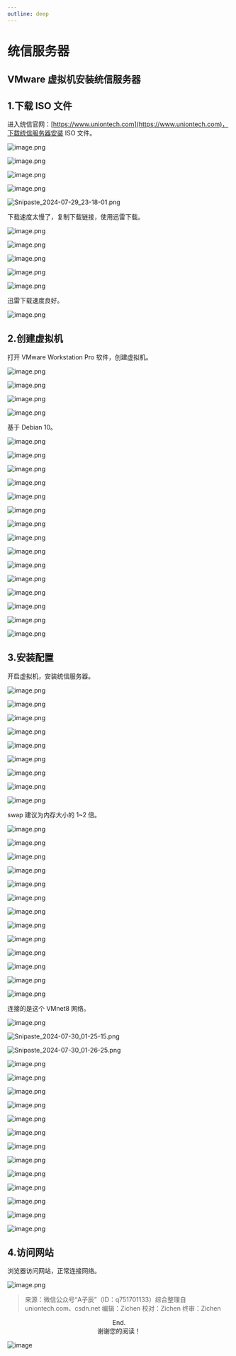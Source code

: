 ```yaml
---
outline: deep
---
```

# 统信服务器

## VMware 虚拟机安装统信服务器

## 1.下载 ISO 文件

进入统信官网：[https://www.uniontech.com](https://www.uniontech.com)，下载统信服务器安装 ISO 文件。

![image.png](uniontech/a7ca2ed1592a8e3ff90529a596dea9bec899a8.png)

![image.png](uniontech/07777697853f8ee0ab556640699d32caa6a53b.png)

![image.png](uniontech/d4fef95867492897174374a899d1c87baa229b.png)

![image.png](uniontech/5799a0d2735ea9b318d3462e226a6f2951fcb2.png)

![Snipaste_2024-07-29_23-18-01.png](uniontech/e5e8738278c5351a87851320456fff9d017c4a.png)

下载速度太慢了，复制下载链接，使用迅雷下载。

![image.png](uniontech/25209ad0554a0e3a90b132d91e584ec7951ec9.png)

![image.png](uniontech/63cf43c008497b5f14a13937935f2234a18b7d.png)

![image.png](uniontech/f26381555768c5c2842979c10ad7019b4db9c9.png)

![image.png](uniontech/c28096f2055d45ef8a919891d94a80651ceb1c.png)

![image.png](uniontech/a10639e210eb1bdbf4c517291d54aa0e897e2c.png)

迅雷下载速度良好。

![image.png](uniontech/91e885c902622445b710879269d2e157d2df69.png)

## 2.创建虚拟机

打开 VMware Workstation Pro 软件，创建虚拟机。

![image.png](uniontech/a6e85c62413fa52093c39903b4be5f2a43e2cc.png)

![image.png](uniontech/77ff9ff3278e95f907a7790dacf6b85310835b.png)

![image.png](uniontech/d24856252c3a56d94f6868a0431d2fe2f92e5b.png)

![image.png](uniontech/f9661778610e71228642700e9ead27894cb4c3.png)

基于 Debian 10。

![image.png](uniontech/78e374f514d86b49f5b613af323681e384a24a.png)

![image.png](uniontech/82ad47b49c32edbf772266aea471725ddeeeeb.png)

![image.png](uniontech/3361de064a88ee2d53934247808f06b5693e43.png)

![image.png](uniontech/822f85b396dba87cbe400551254d216b16c5f8.png)

![image.png](uniontech/a7369e4388756fa1bc75933cb35e6e36032b3c.png)

![image.png](uniontech/83d7df5547e6b8fb66125773f9349781414184.png)

![image.png](uniontech/03cd1c2884f287f43ef680cdc09df0fc47c108.png)

![image.png](uniontech/f815b3287b85c133cd7444e21023c3f629ab58.png)

![image.png](uniontech/46ddbaf23f0bd8e7b704541e8561ad3cd34606.png)

![image.png](uniontech/e86bf042674a8e5eeb09465222cf95444cd538.png)

![image.png](uniontech/d6211dd30f01e8c381a1166ebe41470bd36cd8.png)

![image.png](uniontech/a27e4bf641c5bbdb92e88026d94f6f1cdf5682.png)

![image.png](uniontech/181424968fcd7a95a103590b3e14ec4e8354e4.png)

![image.png](uniontech/07d19c927463750eaaa6079be429e478371a83.png)

![image.png](uniontech/72d80f625498f9c196982664bc4c72510ae57a.png)

## 3.安装配置

开启虚拟机，安装统信服务器。

![image.png](uniontech/d58cc9105c64ac946586540dfa3a8d9f9eaee7.png)

![image.png](uniontech/56bc8f210293ff93634918cfde1abf73b5719d.png)

![image.png](uniontech/069d81a548e4f2cf9f93429501c40c59608eb5.png)

![image.png](uniontech/1870e8453730c89c41451549f2589b90689db5.png)

![image.png](uniontech/38b58a797e50aba4217836d8bac8accf9fd683.png)

![image.png](uniontech/7901e2b925b1cf2c677452cd322e7fdcfac689.png)

![image.png](uniontech/d28224182b839f574e5947f0b6ffa0188e1dd9.png)

![image.png](uniontech/b2b1d5d016727445b8a7352ce8a6e58ad22499.png)

![image.png](uniontech/57d28a91685a29fe54d762e6cb8f8ba4c4f8ea.png)

swap 建议为内存大小的 1~2 倍。

![image.png](uniontech/5110de910e7091084231654c54c9c6014f4a4f.png)

![image.png](uniontech/e7008d163276cfbd57e742cbed46863e1f143e.png)

![image.png](uniontech/850733c863286c5326f281dced11d23714e841.png)

![image.png](uniontech/584fc3b653809819a67826a7b0547fc8f82343.png)

![image.png](uniontech/e73ccbb0329c8ef7c32402463970d5acdd54c9.png)

![image.png](uniontech/23a49fc85312d3130a7216f19cefd116542a2f.png)

![image.png](uniontech/69f21b89556d53c55cf66886e43b68e9ea84c0.png)

![image.png](uniontech/b4ef74c59ef9502ada7832230c7c6fd5ae83a9.png)

![image.png](uniontech/f82205685ce96a535c1929d8b922b0af56ff1b.png)

![image.png](uniontech/f98f7c0337fdecb90cb46236eba770b7eb458e.png)

![image.png](uniontech/f55fb80291c845055ab893e0583a86543f1f4f.png)

![image.png](uniontech/a65902e68ad4ebbcbe3450a0d40b7ec350cc35.png)

![image.png](uniontech/c4dc96b0193106caa50194975346be43a52be1.png)

连接的是这个 VMnet8 网络。

![image.png](uniontech/73752859581d6a8849a3824a3f144588f6a455.png)

![Snipaste_2024-07-30_01-25-15.png](uniontech/1710d5d77f7628d1a4a755ea1a455055cf3b5a.png)

![Snipaste_2024-07-30_01-26-25.png](uniontech/e7ffc74944bb084355e476dfd3caa15d40523f.png)

![image.png](uniontech/d56ab30449f7b45a8867748e1b9112a50c1219.png)

![image.png](uniontech/874d4a8472c072a1c30443ee8e05f5a7b473e6.png)

![image.png](uniontech/878d48a10575cc7e992205889e71db40276fed.png)

![image.png](uniontech/b1d9c3e42e949f3fa38447558bfe30884e1fd9.png)

![image.png](uniontech/35acbff11e814475fcd4791796444ceb21f97e.png)

![image.png](uniontech/083a11976032b38d8eb1552ce33f09a74d67ed.png)

![image.png](uniontech/f7c972c930aa9ee2d341258af9ed7b6d4beef1.png)

![image.png](uniontech/12e7d3913ad7dc27f5c7658410eee9034e14fe.png)

![image.png](uniontech/1664c09757cd927988566602ee9c7a681e4f7b.png)

![image.png](uniontech/6700ab453e5eff3e4345299280e06f0098588d.png)

![image.png](uniontech/646abb272c84c74ba418441a342a811ecd7ffa.png)

![image.png](uniontech/05132fb231ae046419278076913df89f7212f2.png)

![image.png](uniontech/72651c309c1f9d5a3c6823974d99be4342fdfd.png)

## 4.访问网站

浏览器访问网站，正常连接网络。

![image.png](uniontech/31c7de2425175371e6f690720a115c4ff302f6.png)

> 来源：微信公众号“A子辰”（ID：q751701133）综合整理自 uniontech.com、csdn.net
> 编辑：Zichen
> 校对：Zichen
> 终审：Zichen

<center>
End.
</br>
谢谢您的阅读！
</center>

![image](../public/images//wechat-public-account.gif)
